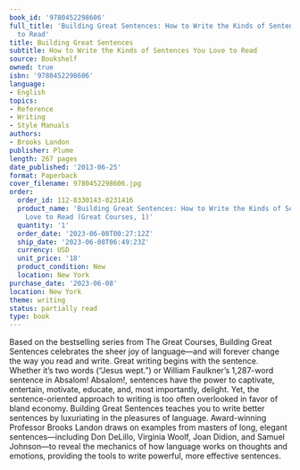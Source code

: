 ```yaml
---
book_id: '9780452298606'
full_title: 'Building Great Sentences: How to Write the Kinds of Sentences You Love
  to Read'
title: Building Great Sentences
subtitle: How to Write the Kinds of Sentences You Love to Read
source: Bookshelf
owned: true
isbn: '9780452298606'
language:
- English
topics:
- Reference
- Writing
- Style Manuals
authors:
- Brooks Landon
publisher: Plume
length: 267 pages
date_published: '2013-06-25'
format: Paperback
cover_filename: 9780452298606.jpg
order:
  order_id: 112-8330143-0231416
  product_name: 'Building Great Sentences: How to Write the Kinds of Sentences You
    Love to Read (Great Courses, 1)'
  quantity: '1'
  order_date: '2023-06-08T00:27:12Z'
  ship_date: '2023-06-08T06:49:23Z'
  currency: USD
  unit_price: '18'
  product_condition: New
  location: New York
purchase_date: '2023-06-08'
location: New York
theme: writing
status: partially read
type: book
---
```

Based on the bestselling series from The Great Courses, Building Great Sentences celebrates the sheer joy of language—and will forever change the way you read and write.
Great writing begins with the sentence. Whether it’s two words (“Jesus wept.”) or William Faulkner’s 1,287-word sentence in Absalom! Absalom!, sentences have the power to captivate, entertain, motivate, educate, and, most importantly, delight. Yet, the sentence-oriented approach to writing is too often overlooked in favor of bland economy. Building Great Sentences teaches you to write better sentences by luxuriating in the pleasures of language.
Award-winning Professor Brooks Landon draws on examples from masters of long, elegant sentences—including Don DeLillo, Virginia Woolf, Joan Didion, and Samuel Johnson—to reveal the mechanics of how language works on thoughts and emotions, providing the tools to write powerful, more effective sentences.
